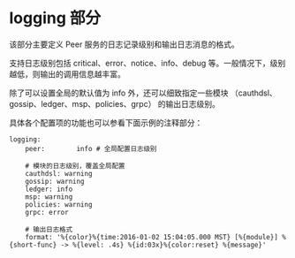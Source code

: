 # logging 部分

该部分主要定义 Peer 服务的日志记录级别和输出日志消息的格式。

支持日志级别包括 critical、error、notice、info、debug 等。一般情况下，级别越低，则输出的调用信息越丰富。

除了可以设置全局的默认值为 info 外，还可以细致指定一些模块 （cauthdsl、gossip、ledger、msp、policies、grpc） 的输出日志级别。

具体各个配置项的功能也可以参看下面示例的注释部分：

```
logging:
    peer:        info # 全局配置日志级别

    # 模块的日志级别，覆盖全局配置
    cauthdsl: warning
    gossip: warning
    ledger: info
    msp: warning
    policies: warning
    grpc: error

    # 输出日志格式
    format: '%{color}%{time:2016-01-02 15:04:05.000 MST} [%{module}] %{short-func} -> %{level: .4s} %{id:03x}%{color:reset} %{message}'
```
